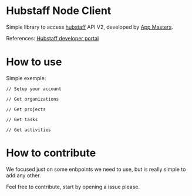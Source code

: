 # Hubstaff Node Client

Simple library to access [hubstaff](https://hubstaff.com/) API V2, developed by [App Masters](https://appmasters.io/).

References: [Hubstaff developer portal](https://developer.hubstaff.com/)

# How to use

Simple exemple:

```
// Setup your account

// Get organizations

// Get projects

// Get tasks

// Get activities

```

# How to contribute

We focused just on some enbpoints we need to use, but is really simple to add any other. 

Feel free to contribute, start by opening a issue please.
